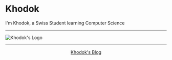 # Khodok

I'm Khodok, a Swiss Student learning Computer Science  

-----

![Khodok's Logo]

[Khodok's Logo]:https://khodok.xyz/src/img/logos/RuthinkkTooBig.png "Khodok's Logo"

-----

<p align="center">
  <a href="https://blog.khodok.xyz">Khodok's Blog</a>
</p>
